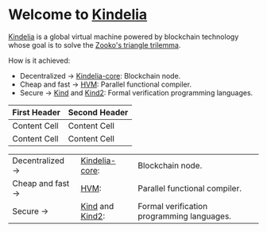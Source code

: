 # Welcome to [Kindelia](http://kindelia.org/)


[Kindelia](http://kindelia.org/)
 is a global virtual machine powered by blockchain technology
 whose goal is to solve the  [Zooko's triangle trilemma](https://en.wikipedia.org/wiki/Zooko%27s_triangle).

How is it achieved: 
- Decentralized → [Kindelia-core](https://github.com/Kindelia/Kindelia): Blockchain node.
- Cheap and fast  → [HVM](https://github.com/kindelia/hvm): Parallel functional compiler.
- Secure  → [Kind](https://github.com/Kindelia/Kind) and [Kind2](https://github.com/Kindelia/Kind2): Formal verification programming languages.


| First Header  | Second Header |
| ------------- | ------------- |
| Content Cell  | Content Cell  |
| Content Cell  | Content Cell  |


|                 |                                                        |                                |
| --------------- | ------------------------------------------------------ | ------------------------------ |
Decentralized →   | [Kindelia-core](https://github.com/Kindelia/Kindelia): | Blockchain node.               |
Cheap and fast  → | [HVM](https://github.com/kindelia/hvm):                | Parallel functional compiler.  |
Secure  →         | [Kind](https://github.com/Kindelia/Kind) and [Kind2](https://github.com/Kindelia/Kind2):  | Formal verification programming languages. |



